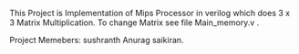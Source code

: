 This Project is Implementation of Mips Processor in verilog which does 
3 x 3 Matrix Multiplication. To change Matrix see file Main_memory.v .

Project Memebers:
sushranth
Anurag
saikiran.
